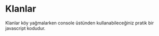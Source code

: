 # Klanlar
Klanlar köy yağmalarken console üstünden kullanabileceğiniz pratik bir javascript kodudur.

